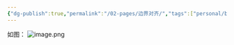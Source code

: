 ```yaml
---
{"dg-publish":true,"permalink":"/02-pages/边界对齐/","tags":["personal/blog","计算机组成原理/数据表示和运算","计算机组成原理/存储系统"]}
---
```


如图：
![image.png](https://yelanyanyu-img-bed.oss-cn-hangzhou.aliyuncs.com/img/blog/2024/12/20241212222019.png)
